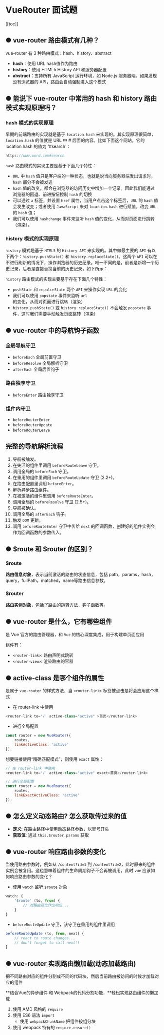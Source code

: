 # VueRouter 面试题
[[toc]]
## ● vue-router 路由模式有几种？
vue-router 有 3 种路由模式：hash、history、abstract
- **hash**：使用 URL hash值作为路由
- **history**：使用 HTML5 History API 和服务器配置
- **abstract**：支持所有 JavaScript 运行环境，如 Node.js 服务器端。如果发现没有浏览器的 API，路由会自动强制进入这个模式

## ● 能说下 vue-router 中常用的 hash 和 history 路由模式实现原理吗？
### hash 模式的实现原理
早期的前端路由的实现就是基于 `location.hash` 来实现的。其实现原理很简单，`location.hash` 的值就是 URL 中 # 后面的内容。比如下面这个网站，它的 location.hash 的值为 '#search'：
```js
https://www.word.com#search
```

`hash` 路由模式的实现主要是基于下面几个特性：
- `URL` 中 `hash` 值只是客户端的一种状态，也就是说当向服务器端发出请求时，`hash` 部分不会被发送
- `hash` 值的改变，都会在浏览器的访问历史中增加一个记录。因此我们能通过浏览器的回退、前进按钮控制 `hash` 的切换
- 可以通过 `a` 标签，并设置 `href` 属性，当用户点击这个标签后，`URL` 的 `hash` 值会发生改变；或者使用 `JavaScript` 来对 `loaction.hash` 进行赋值，改变 `URL` 的 `hash` 值；
- 我们可以使用 `hashchange` 事件来监听 `hash` 值的变化，从而对页面进行跳转（渲染）。

### history 模式的实现原理
`history` 模式是基于 `HTML5` 的 `History API` 来实现的。其中做最主要的 `API` 有以下两个：`history.pushState()` 和 `history.replaceState()`。这两个 `API` 可以在不进行刷新的情况下，操作浏览器的历史纪录。唯一不同的是，前者是新增一个历史记录，后者是直接替换当前的历史记录，如下所示：

`history` 路由模式的实现主要基于存在下面几个特性：

- `pushState` 和 `repalceState` 两个 `API` 来操作实现 `URL` 的变化 
- 我们可以使用 `popstate` 事件来监听 `url` 的变化，从而对页面进行跳转（渲染）
- `history.pushState()` 或 `history.replaceState()` 不会触发 `popstate` 事件，这时我们需要手动触发页面跳转（渲染）

## ● vue-router 中的导航钩子函数

### 全局导航守卫
- `beforeEach` 全局前置守卫
- `beforeResolve` 全局解析守卫
- `afterEach` 全局后置钩子

### 路由独享守卫
- `beforeEnter` 路由独享守卫

### 组件内守卫
- `beforeRouterEnter` 
- `beforeRouterUpdate`
- `beforeRouterLeave`

## 完整的导航解析流程
1. 导航被触发。
2. 在失活的组件里调用 `beforeRouteLeave` 守卫。
3. 调用全局的 `beforeEach` 守卫。
4. 在重用的组件里调用 `beforeRouteUpdate` 守卫 (2.2+)。
5. 在路由配置里调用 `beforeEnter`。
6. 解析异步路由组件。
7. 在被激活的组件里调用 `beforeRouteEnter`。
8. 调用全局的 `beforeResolve` 守卫 (2.5+)。
9. 导航被确认。
10. 调用全局的 `afterEach` 钩子。
11. 触发 `DOM` 更新。
12. 调用 `beforeRouteEnter` 守卫中传给 `next` 的回调函数，创建好的组件实例会作为回调函数的参数传入。

## ● $route 和 $router 的区别？
### $route
**路由信息对象**，表示当前激活的路由的状态信息，包括 path，params，hash，query，fullPath，matched，name等路由信息参数。

### $router
**路由实例对象**，包括了路由的跳转方法，钩子函数等。

## ● vue-router 是什么，它有哪些组件
是 Vue 官方的路由管理器，和 `Vue` 的核心深度集成，用于构建单页面应用
 
组件有：
- `<router-link>`: 路由声明式跳转
- `<router-view>`: 渲染路由的容器

## ● active-class 是哪个组件的属性
是属于 `vue-router` 的样式方法，当 `<router-link>` 标签被点击是将会应用这个样式
- 在 router-link 中使用
```js
<router-link to='/' active-class="active" >首页</router-link>
```
- 进行全局配置
```js
const router = new VueRouter({
    routes,
    linkActiveClass: 'active'
});
```

想要链接使用“精确匹配模式”，则使用 `exact` 属性：
```js
// 在 router-link 中使用
<router-link to='/' active-class="active" exact>首页</router-link>

// 进行全局配置
const router = new VueRouter({
    routes,
    linkExactActiveClass: 'active'
});
```
## ● 怎么定义动态路由? 怎么获取传过来的值
- **定义**: 在路由路径中使用动态路径参数，以冒号开头
- **获取值**: 通过 `this.$router.params` 获取

## ● vue-router 响应路由参数的变化
当使用路由参数时，例如从 `/content?id=1` 到 `/content?id=2`，此时原来的组件实例会被复用。这也意味着组件的生命周期钩子不会再被调用，此时 `vue` 应该如何响应路由参数的变化？
- 使用 `watch` 监听 `$route` 对象
```js
watch: {
    '$route' (to, from) {
        // 对路由变化作出响应...
    }
}
```
- `beforeRouteUpdate` 守卫，该守卫在重用的组件里调用
```js
beforeRouteUpdate (to, from, next) {
    // react to route changes...
    // don't forget to call next()
}
```

## ● vue-router 实现路由懒加载(动态加载路由) 
把不同路由对应的组件分割成不同的代码块，然后当前路由被访问的时候才加载对应的组件

**结合Vue的异步组件 和 Webpack的代码分割功能，**轻松实现路由组件的懒加载 

1. 使用 AMD 风格的 `require` 
2. 使用 ES6 语法 `import`
    - 使用 `webpackChunkName` 把组件按组分块
3. 使用 webpack 特有的 `require.ensure()`

